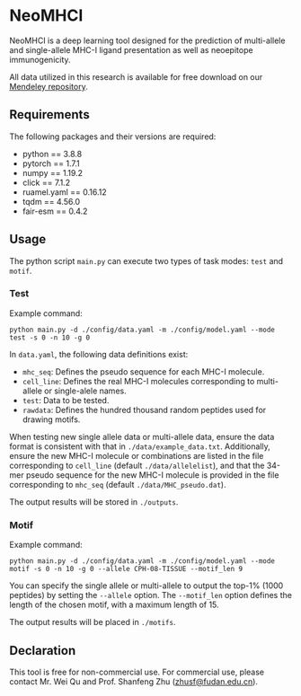 # NeoMHCI

NeoMHCI is a deep learning tool designed for the prediction of multi-allele and single-allele MHC-I ligand presentation as well as neoepitope immunogenicity.

All data utilized in this research is available for free download on our [Mendeley repository](https://data.mendeley.com/datasets/kmt8tx7gh6/1).

## Requirements

The following packages and their versions are required:

* python == 3.8.8
* pytorch == 1.7.1
* numpy == 1.19.2
* click == 7.1.2
* ruamel.yaml == 0.16.12
* tqdm == 4.56.0
* fair-esm == 0.4.2

## Usage

The python script `main.py` can execute two types of task modes: `test` and `motif`.

### Test

Example command:

```shell
python main.py -d ./config/data.yaml -m ./config/model.yaml --mode test -s 0 -n 10 -g 0
```

In `data.yaml`, the following data definitions exist:

* `mhc_seq`: Defines the pseudo sequence for each MHC-I molecule.
* `cell_line`: Defines the real MHC-I molecules corresponding to multi-allele or single-alele names.
* `test`: Data to be tested.
* `rawdata`: Defines the hundred thousand random peptides used for drawing motifs.

When testing new single allele data or multi-allele data, ensure the data format is consistent with that in `./data/example_data.txt`. Additionally, ensure the new MHC-I molecule or combinations are listed in the file corresponding to `cell_line` (default `./data/allelelist`), and that the 34-mer pseudo sequence for the new MHC-I molecule is provided in the file corresponding to `mhc_seq` (default `./data/MHC_pseudo.dat`).

The output results will be stored in `./outputs`.

### Motif

Example command:

```shell
python main.py -d ./config/data.yaml -m ./config/model.yaml --mode motif -s 0 -n 10 -g 0 --allele CPH-08-TISSUE --motif_len 9
```

You can specify the single allele or multi-allele to output the top-1% (1000 peptides) by setting the `--allele` option. The `--motif_len` option defines the length of the chosen motif, with a maximum length of 15.

The output results will be placed in `./motifs`.

## Declaration

This tool is free for non-commercial use. For commercial use, please contact Mr. Wei Qu and Prof. Shanfeng Zhu (zhusf@fudan.edu.cn).


